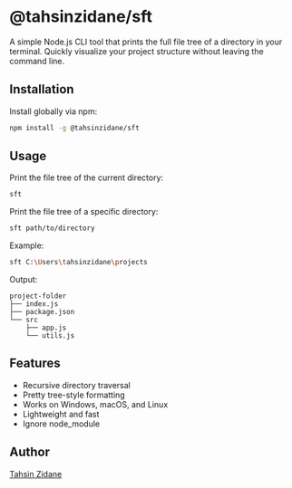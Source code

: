 # @tahsinzidane/sft

A simple Node.js CLI tool that prints the full file tree of a directory in your terminal. Quickly visualize your project structure without leaving the command line.

## Installation

Install globally via npm:

```bash
npm install -g @tahsinzidane/sft
````

## Usage

Print the file tree of the current directory:

```bash
sft
```

Print the file tree of a specific directory:

```bash
sft path/to/directory
```

Example:

```bash
sft C:\Users\tahsinzidane\projects
```

Output:

```
project-folder
├── index.js
├── package.json
└── src
    ├── app.js
    └── utils.js
```

## Features

* Recursive directory traversal
* Pretty tree-style formatting
* Works on Windows, macOS, and Linux
* Lightweight and fast
* Ignore node_module

## Author

[Tahsin Zidane](https://github.com/tahsinzidane)
